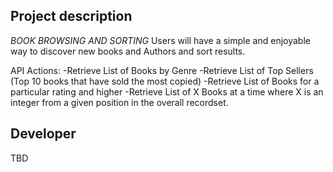 ## Project description

*BOOK BROWSING AND SORTING*
Users will have a simple and enjoyable way to discover new books and Authors and sort results.

API Actions:
-Retrieve List of Books by Genre
-Retrieve List of Top Sellers (Top 10 books that have sold the most copied)
-Retrieve List of Books for a particular rating and higher
-Retrieve List of X Books at a time where X is an integer from a given position in the overall recordset.


## Developer
TBD